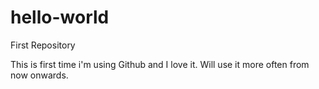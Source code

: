 # hello-world
First Repository

This is first time i'm using Github and I love it. 
Will use it more often from now onwards. 
